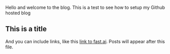 Hello and welcome to the blog. This is a test to see how to setup my Github hosted blog

## This is a title 

And you can include links, like this [link to fast.ai](https://www.fast.ai). Posts will appear after this file. 
